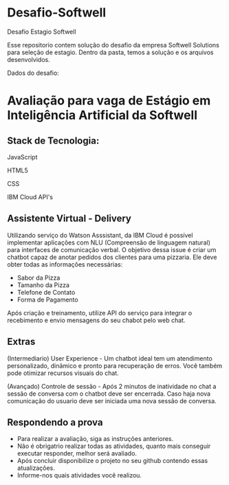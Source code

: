 # Desafio-Softwell
Desafio Estagio Softwell

Esse repositorio contem solução do desafio da empresa Softwell Solutions para seleção de estagio.
Dentro da pasta, temos a solução e os arquivos desenvolvidos.

Dados do desafio:

# Avaliação para vaga de Estágio em Inteligência Artificial da Softwell

## Stack de Tecnologia:

JavaScript

HTML5

CSS 

IBM Cloud API's



## Assistente Virtual - Delivery 

Utilizando serviço do Watson Asssistant, da IBM Cloud é possível implementar aplicações com NLU (Compreensão de linguagem natural) para interfaces de comunicação verbal.
O objetivo dessa issue é criar um chatbot capaz de anotar pedidos dos clientes para uma pizzaria.
Ele deve obter todas as informações necessárias: 
- Sabor da Pizza 
- Tamanho da Pizza
- Telefone de Contato 
- Forma de Pagamento

Após criação e treinamento, utilize API do serviço para integrar o recebimento e envio mensagens do seu chabot pelo web chat.                                                                                                     

## Extras

(Intermediario) User Experience - Um chatbot ideal tem um atendimento personalizado, dinâmico e pronto para recuperação de erros. Você também pode otimizar recursos visuais do chat. 

(Avançado) Controle de sessão - Após 2 minutos de inatividade no chat a sessão de conversa com o chatbot deve ser encerrada. Caso haja nova comunicação do usuario deve ser iniciada uma nova sessão de conversa. 


## Respondendo a prova

- Para realizar a avaliação, siga as instruções anteriores. 
- Não é obrigatrio realizar todas as atividades, quanto mais conseguir executar responder, melhor será avaliado.
- Após concluir disponibilize o projeto no seu github contendo essas atualizações.
- Informe-nos quais atividades você realizou.
